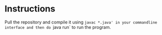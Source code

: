 # Instructions
Pull the repository and compile it using `javac *.java' in your commandline interface and then do `java run` to run the program.
